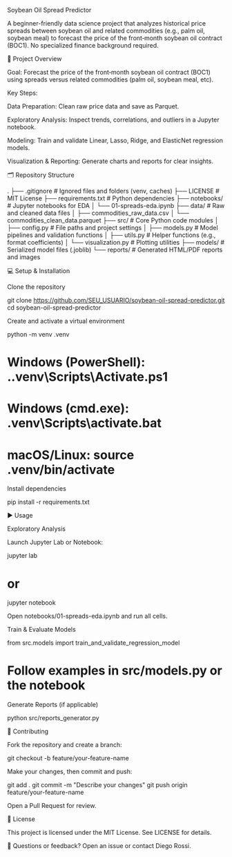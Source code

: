 Soybean Oil Spread Predictor

A beginner-friendly data science project that analyzes historical price spreads between soybean oil and related commodities (e.g., palm oil, soybean meal) to forecast the price of the front‑month soybean oil contract (BOC1). No specialized finance background required.

🚀 Project Overview

Goal: Forecast the price of the front‑month soybean oil contract (BOC1) using spreads versus related commodities (palm oil, soybean meal, etc).

Key Steps:

Data Preparation: Clean raw price data and save as Parquet.

Exploratory Analysis: Inspect trends, correlations, and outliers in a Jupyter notebook.

Modeling: Train and validate Linear, Lasso, Ridge, and ElasticNet regression models.

Visualization & Reporting: Generate charts and reports for clear insights.

🗂️ Repository Structure

.
├── .gitignore           # Ignored files and folders (venv, caches)
├── LICENSE              # MIT License
├── requirements.txt     # Python dependencies
├── notebooks/           # Jupyter notebooks for EDA
│   └── 01-spreads-eda.ipynb
├── data/                # Raw and cleaned data files
│   ├── commodities_raw_data.csv
│   └── commodities_clean_data.parquet
├── src/                 # Core Python code modules
│   ├── config.py        # File paths and project settings
│   ├── models.py        # Model pipelines and validation functions
│   ├── utils.py         # Helper functions (e.g., format coefficients)
│   └── visualization.py # Plotting utilities
├── models/              # Serialized model files (.joblib)
└── reports/             # Generated HTML/PDF reports and images

💻 Setup & Installation

Clone the repository

git clone https://github.com/SEU_USUARIO/soybean-oil-spread-predictor.git
cd soybean-oil-spread-predictor

Create and activate a virtual environment

python -m venv .venv
# Windows (PowerShell): .\.venv\Scripts\Activate.ps1
# Windows (cmd.exe):   .venv\Scripts\activate.bat
# macOS/Linux:         source .venv/bin/activate

Install dependencies

pip install -r requirements.txt

▶️ Usage

Exploratory Analysis

Launch Jupyter Lab or Notebook:

jupyter lab
# or
jupyter notebook

Open notebooks/01-spreads-eda.ipynb and run all cells.

Train & Evaluate Models

from src.models import train_and_validate_regression_model
# Follow examples in src/models.py or the notebook

Generate Reports (if applicable)

python src/reports_generator.py

🤝 Contributing

Fork the repository and create a branch:

git checkout -b feature/your-feature-name

Make your changes, then commit and push:

git add .
git commit -m "Describe your changes"
git push origin feature/your-feature-name

Open a Pull Request for review.

📄 License

This project is licensed under the MIT License. See LICENSE for details.

👋 Questions or feedback? Open an issue or contact Diego Rossi.


